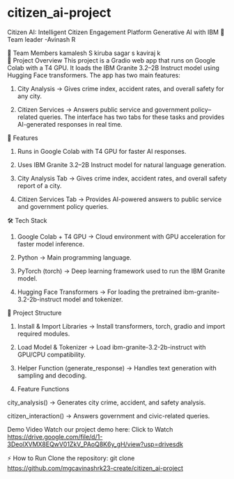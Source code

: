 # citizen_ai-project
Citizen AI: Intelligent Citizen
Engagement Platform
Generative AI with IBM
👥 Team leader
-Avinash R

👥 Team Members
kamalesh S                                                                                                                                                          kiruba sagar s                                                                                                                                                      kaviraj k             
📌 Project Overview
This project is a Gradio web app that runs on Google Colab with a T4 GPU.
It loads the IBM Granite 3.2–2B Instruct model using Hugging Face transformers.
The app has two main features:

1. City Analysis → Gives crime index, accident rates, and overall safety for any city.


2. Citizen Services → Answers public service and government policy–related queries.
The interface has two tabs for these tasks and provides AI-generated responses in real time.


🚀 Features
1. Runs in Google Colab with T4 GPU for faster AI responses.


2. Uses IBM Granite 3.2–2B Instruct model for natural language generation.


3. City Analysis Tab → Gives crime index, accident rates, and overall safety report of a city.


4. Citizen Services Tab → Provides AI-powered answers to public service and government policy queries.

🛠️ Tech Stack
1. Google Colab + T4 GPU → Cloud environment with GPU acceleration for faster model inference.


2. Python → Main programming language.


3. PyTorch (torch) → Deep learning framework used to run the IBM Granite model.


4. Hugging Face Transformers → For loading the pretrained ibm-granite-3.2-2b-instruct model and tokenizer.

📂 Project Structure
1. Install & Import Libraries → Install transformers, torch, gradio and import required modules.


2. Load Model & Tokenizer → Load ibm-granite-3.2-2b-instruct with GPU/CPU compatibility.


3. Helper Function (generate_response) → Handles text generation with sampling and decoding.


4. Feature Functions

city_analysis() → Generates city crime, accident, and safety analysis.

citizen_interaction() → Answers government and civic-related queries.



Demo Video
Watch our project demo here: Click to Watch
https://drive.google.com/file/d/1-3DeolXVMX8EQwV01ZkV_PAoQ8K6y_gH/view?usp=drivesdk

⚡ How to Run
Clone the repository:
git clone https://github.com/mgcavinashrk23-create/citizen_ai-project
